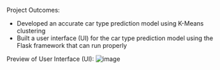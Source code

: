 Project Outcomes:
- Developed an accurate car type prediction model using K-Means clustering
- Built a user interface (UI) for the car type prediction model using the Flask framework that can run properly

Preview of User Interface (UI):
![image](https://github.com/ryndaa/Car-MPG-Analysis/assets/100335013/6fd2e66e-9fe4-4ba2-8ebc-fe7c786ab946)
